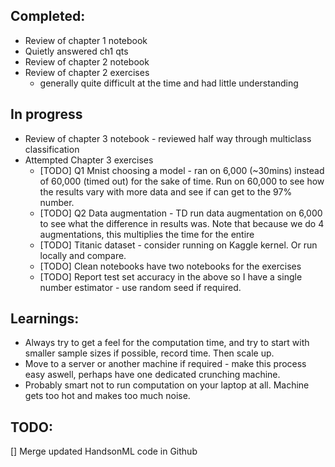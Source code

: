 ## Completed:
* Review of chapter 1 notebook
* Quietly answered ch1 qts
* Review of chapter 2 notebook
* Review of chapter 2 exercises
    - generally quite difficult at the time and had little understanding

## In progress
* Review of chapter 3 notebook - reviewed half way through multiclass classification
* Attempted Chapter 3 exercises
    - [TODO] Q1 Mnist choosing a model - ran on 6,000 (~30mins) instead of 60,000 (timed out) for the sake of time. Run on 60,000 to see how the results vary with more data and see if can get to the 97% number.
    - [TODO] Q2 Data augmentation - TD run data augmentation on 6,000 to see what the difference in results was. Note that because we do 4 augmentations, this multiplies the time for the entire 
    - [TODO] Titanic dataset - consider running on Kaggle kernel. Or run locally and compare.
    - [TODO] Clean notebooks have two notebooks for the exercises
    - [TODO] Report test set accuracy in the above so I have a single number estimator - use random seed if required.
    

## Learnings:
* Always try to get a feel for the computation time, and try to start with smaller sample sizes if possible, record time. Then scale up.
* Move to a server or another machine if required - make this process easy aswell, perhaps have one dedicated crunching machine.
* Probably smart not to run computation on your laptop at all. Machine gets too hot and makes too much noise.

## TODO:
[] Merge updated HandsonML code in Github